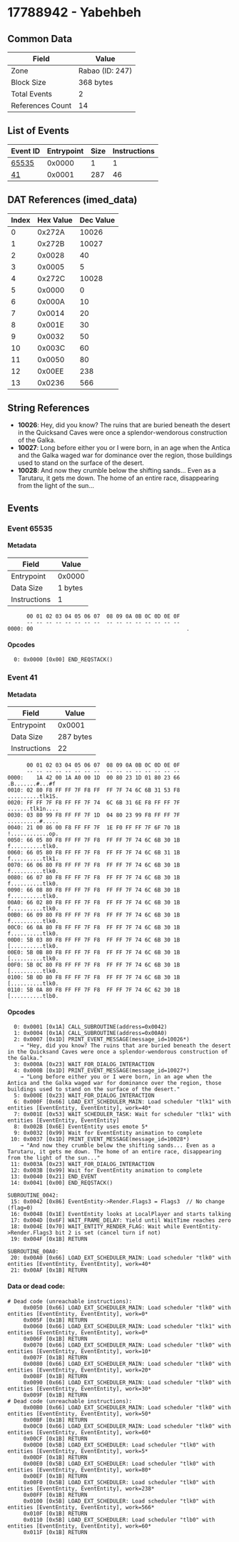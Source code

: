 # 17788942 - Yabehbeh

## Common Data

| Field            | Value           |
|------------------|-----------------|
| Zone             | Rabao (ID: 247) |
| Block Size       | 368 bytes       |
| Total Events     | 2               |
| References Count | 14              |

## List of Events

| Event ID              | Entrypoint   |   Size |   Instructions |
|-----------------------|--------------|--------|----------------|
| [65535](#event-65535) | 0x0000       |      1 |              1 |
| [41](#event-41)       | 0x0001       |    287 |             46 |

## DAT References (imed_data)

|   Index | Hex Value   |   Dec Value |
|---------|-------------|-------------|
|       0 | 0x272A      |       10026 |
|       1 | 0x272B      |       10027 |
|       2 | 0x0028      |          40 |
|       3 | 0x0005      |           5 |
|       4 | 0x272C      |       10028 |
|       5 | 0x0000      |           0 |
|       6 | 0x000A      |          10 |
|       7 | 0x0014      |          20 |
|       8 | 0x001E      |          30 |
|       9 | 0x0032      |          50 |
|      10 | 0x003C      |          60 |
|      11 | 0x0050      |          80 |
|      12 | 0x00EE      |         238 |
|      13 | 0x0236      |         566 |

## String References

- **10026**: Hey, did you know? The ruins that are buried beneath the desert in the Quicksand Caves were once a splendor-wendorous construction of the Galka.
- **10027**: Long before either you or I were born, in an age when the Antica and the Galka waged war for dominance over the region, those buildings used to stand on the surface of the desert.
- **10028**: And now they crumble below the shifting sands... Even as a Tarutaru, it gets me down. The home of an entire race, disappearing from the light of the sun...

## Events

### Event 65535

#### Metadata

| Field        | Value   |
|--------------|---------|
| Entrypoint   | 0x0000  |
| Data Size    | 1 bytes |
| Instructions | 1       |

```
      00 01 02 03 04 05 06 07  08 09 0A 0B 0C 0D 0E 0F
      -- -- -- -- -- -- -- --  -- -- -- -- -- -- -- --
0000: 00                                                .               
```

#### Opcodes

```
  0: 0x0000 [0x00] END_REQSTACK()
```

### Event 41

#### Metadata

| Field        | Value     |
|--------------|-----------|
| Entrypoint   | 0x0001    |
| Data Size    | 287 bytes |
| Instructions | 22        |

```
      00 01 02 03 04 05 06 07  08 09 0A 0B 0C 0D 0E 0F
      -- -- -- -- -- -- -- --  -- -- -- -- -- -- -- --
0000:    1A 42 00 1A A0 00 1D  00 80 23 1D 01 80 23 66   .B.......#...#f
0010: 02 80 F8 FF FF 7F F8 FF  FF 7F 74 6C 6B 31 53 F8  ..........tlk1S.
0020: FF FF 7F F8 FF FF 7F 74  6C 6B 31 6E F8 FF FF 7F  .......tlk1n....
0030: 03 80 99 F8 FF FF 7F 1D  04 80 23 99 F8 FF FF 7F  ..........#.....
0040: 21 00 86 00 F8 FF FF 7F  1E F0 FF FF 7F 6F 70 1B  !............op.
0050: 66 05 80 F8 FF FF 7F F8  FF FF 7F 74 6C 6B 30 1B  f..........tlk0.
0060: 66 05 80 F8 FF FF 7F F8  FF FF 7F 74 6C 6B 31 1B  f..........tlk1.
0070: 66 06 80 F8 FF FF 7F F8  FF FF 7F 74 6C 6B 30 1B  f..........tlk0.
0080: 66 07 80 F8 FF FF 7F F8  FF FF 7F 74 6C 6B 30 1B  f..........tlk0.
0090: 66 08 80 F8 FF FF 7F F8  FF FF 7F 74 6C 6B 30 1B  f..........tlk0.
00A0: 66 02 80 F8 FF FF 7F F8  FF FF 7F 74 6C 6B 30 1B  f..........tlk0.
00B0: 66 09 80 F8 FF FF 7F F8  FF FF 7F 74 6C 6B 30 1B  f..........tlk0.
00C0: 66 0A 80 F8 FF FF 7F F8  FF FF 7F 74 6C 6B 30 1B  f..........tlk0.
00D0: 5B 03 80 F8 FF FF 7F F8  FF FF 7F 74 6C 6B 30 1B  [..........tlk0.
00E0: 5B 0B 80 F8 FF FF 7F F8  FF FF 7F 74 6C 6B 30 1B  [..........tlk0.
00F0: 5B 0C 80 F8 FF FF 7F F8  FF FF 7F 74 6C 6B 30 1B  [..........tlk0.
0100: 5B 0D 80 F8 FF FF 7F F8  FF FF 7F 74 6C 6B 30 1B  [..........tlk0.
0110: 5B 0A 80 F8 FF FF 7F F8  FF FF 7F 74 6C 62 30 1B  [..........tlb0.
```

#### Opcodes

```
  0: 0x0001 [0x1A] CALL_SUBROUTINE(address=0x0042)
  1: 0x0004 [0x1A] CALL_SUBROUTINE(address=0x00A0)
  2: 0x0007 [0x1D] PRINT_EVENT_MESSAGE(message_id=10026*)
    → "Hey, did you know? The ruins that are buried beneath the desert in the Quicksand Caves were once a splendor-wendorous construction of the Galka."
  3: 0x000A [0x23] WAIT_FOR_DIALOG_INTERACTION
  4: 0x000B [0x1D] PRINT_EVENT_MESSAGE(message_id=10027*)
    → "Long before either you or I were born, in an age when the Antica and the Galka waged war for dominance over the region, those buildings used to stand on the surface of the desert."
  5: 0x000E [0x23] WAIT_FOR_DIALOG_INTERACTION
  6: 0x000F [0x66] LOAD_EXT_SCHEDULER_MAIN: Load scheduler "tlk1" with entities [EventEntity, EventEntity], work=40*
  7: 0x001E [0x53] WAIT_SCHEDULER_TASK: Wait for scheduler "tlk1" with entities [EventEntity, EventEntity]
  8: 0x002B [0x6E] EventEntity uses emote 5*
  9: 0x0032 [0x99] Wait for EventEntity animation to complete
 10: 0x0037 [0x1D] PRINT_EVENT_MESSAGE(message_id=10028*)
    → "And now they crumble below the shifting sands... Even as a Tarutaru, it gets me down. The home of an entire race, disappearing from the light of the sun..."
 11: 0x003A [0x23] WAIT_FOR_DIALOG_INTERACTION
 12: 0x003B [0x99] Wait for EventEntity animation to complete
 13: 0x0040 [0x21] END_EVENT
 14: 0x0041 [0x00] END_REQSTACK()

SUBROUTINE_0042:
 15: 0x0042 [0x86] EventEntity->Render.Flags3 = Flags3  // No change (flag=0)
 16: 0x0048 [0x1E] EventEntity looks at LocalPlayer and starts talking
 17: 0x004D [0x6F] WAIT_FRAME_DELAY: Yield until WaitTime reaches zero
 18: 0x004E [0x70] WAIT_ENTITY_RENDER_FLAG: Wait while EventEntity->Render.Flags3 bit 2 is set (cancel turn if not)
 19: 0x004F [0x1B] RETURN

SUBROUTINE_00A0:
 20: 0x00A0 [0x66] LOAD_EXT_SCHEDULER_MAIN: Load scheduler "tlk0" with entities [EventEntity, EventEntity], work=40*
 21: 0x00AF [0x1B] RETURN
```

#### Data or dead code:

```
# Dead code (unreachable instructions):
     0x0050 [0x66] LOAD_EXT_SCHEDULER_MAIN: Load scheduler "tlk0" with entities [EventEntity, EventEntity], work=0*
     0x005F [0x1B] RETURN
     0x0060 [0x66] LOAD_EXT_SCHEDULER_MAIN: Load scheduler "tlk1" with entities [EventEntity, EventEntity], work=0*
     0x006F [0x1B] RETURN
     0x0070 [0x66] LOAD_EXT_SCHEDULER_MAIN: Load scheduler "tlk0" with entities [EventEntity, EventEntity], work=10*
     0x007F [0x1B] RETURN
     0x0080 [0x66] LOAD_EXT_SCHEDULER_MAIN: Load scheduler "tlk0" with entities [EventEntity, EventEntity], work=20*
     0x008F [0x1B] RETURN
     0x0090 [0x66] LOAD_EXT_SCHEDULER_MAIN: Load scheduler "tlk0" with entities [EventEntity, EventEntity], work=30*
     0x009F [0x1B] RETURN
# Dead code (unreachable instructions):
     0x00B0 [0x66] LOAD_EXT_SCHEDULER_MAIN: Load scheduler "tlk0" with entities [EventEntity, EventEntity], work=50*
     0x00BF [0x1B] RETURN
     0x00C0 [0x66] LOAD_EXT_SCHEDULER_MAIN: Load scheduler "tlk0" with entities [EventEntity, EventEntity], work=60*
     0x00CF [0x1B] RETURN
     0x00D0 [0x5B] LOAD_EXT_SCHEDULER: Load scheduler "tlk0" with entities [EventEntity, EventEntity], work=5*
     0x00DF [0x1B] RETURN
     0x00E0 [0x5B] LOAD_EXT_SCHEDULER: Load scheduler "tlk0" with entities [EventEntity, EventEntity], work=80*
     0x00EF [0x1B] RETURN
     0x00F0 [0x5B] LOAD_EXT_SCHEDULER: Load scheduler "tlk0" with entities [EventEntity, EventEntity], work=238*
     0x00FF [0x1B] RETURN
     0x0100 [0x5B] LOAD_EXT_SCHEDULER: Load scheduler "tlk0" with entities [EventEntity, EventEntity], work=566*
     0x010F [0x1B] RETURN
     0x0110 [0x5B] LOAD_EXT_SCHEDULER: Load scheduler "tlb0" with entities [EventEntity, EventEntity], work=60*
     0x011F [0x1B] RETURN
```
